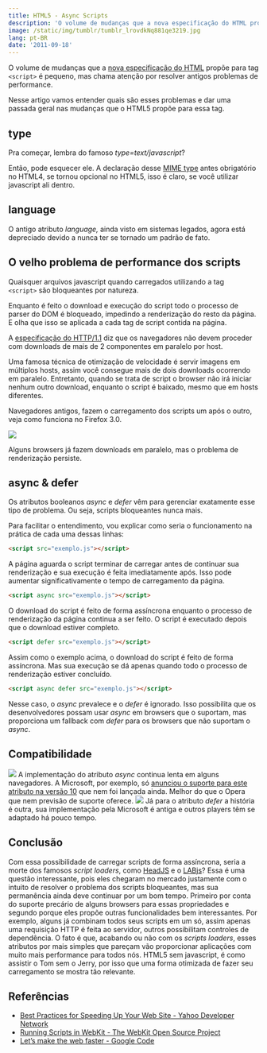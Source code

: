 ```yaml
---
title: HTML5 - Async Scripts
description: 'O volume de mudanças que a nova especificação do HTML propõe para tag <script> é pequeno, mas chama atenção por resolver antigos problemas de performance. Nesse artigo vamos entender quais são esses problemas e dar uma passada geral nas mudanças que o HTML5 propõe para essa tag.'
image: /static/img/tumblr/tumblr_lrovdkNq881qe3219.jpg
lang: pt-BR
date: '2011-09-18'
---
```


<!-- <p class="demo-download"><a href="http://labs.https://joeyclapton.vercel.app/html5/script" target="_blank"><img class="botao" src="/static/img/tumblr/tumblr_lk325lvHwF1qe3219.png"/></a> <a href="https://github.com/zenorocha/HTML5-Script" target="_blank"><img class="botao" src="/static/img/tumblr/tumblr_lk325u7HMG1qe3219.png"/></a> -->

O volume de mudanças que a [nova especificação do HTML](http://www.w3.org/TR/html5/scripting-1.html#attr-script-async) propõe para tag `<script>` é pequeno, mas chama atenção por resolver antigos problemas de performance.

Nesse artigo vamos entender quais são esses problemas e dar uma passada geral nas mudanças que o HTML5 propõe para essa tag.

<!--more-->

## type

Pra começar, lembra do famoso _type=text/javascript_?

Então, pode esquecer ele. A declaração desse [MIME type](http://pt.wikipedia.org/wiki/MIME) antes obrigatório no HTML4, se tornou opcional no HTML5, isso é claro, se você utilizar javascript ali dentro.

## language

O antigo atributo _language,_ ainda visto em sistemas legados, agora está depreciado devido a nunca ter se tornado um padrão de fato.

## O velho problema de performance dos scripts

Quaisquer arquivos javascript quando carregados utilizando a tag `<script>` são bloqueantes por natureza.

Enquanto é feito o download e execução do script todo o processo de parser do DOM é bloqueado, impedindo a renderização do resto da página. E olha que isso se aplicada a cada tag de script contida na página.

A [especificação do HTTP/1.1](http://www.w3.org/Protocols/rfc2616/rfc2616-sec8.html#sec8.1.4) diz que os navegadores não devem proceder com downloads de mais de 2 componentes em paralelo por host.

Uma famosa técnica de otimização de velocidade é servir imagens em múltiplos hosts, assim você consegue mais de dois downloads ocorrendo em paralelo. Entretanto, quando se trata de script o browser não irá iniciar nenhum outro download, enquanto o script é baixado, mesmo que em hosts diferentes.

Navegadores antigos, fazem o carregamento dos scripts um após o outro, veja como funciona no Firefox 3.0.

![](/static/img/tumblr/tumblr_lrq5znRVSb1qe3219.gif)

Alguns browsers já fazem downloads em paralelo, mas o problema de renderização persiste.

## async & defer

Os atributos booleanos _async_ e _defer_ vêm para gerenciar exatamente esse tipo de problema. Ou seja, scripts bloqueantes nunca mais.

Para facilitar o entendimento, vou explicar como seria o funcionamento na prática de cada uma dessas linhas:

```html
<script src="exemplo.js"></script>
```

A página aguarda o script terminar de carregar antes de continuar sua renderização e sua execução é feita imediatamente após. Isso pode aumentar significativamente o tempo de carregamento da página.

```html
<script async src="exemplo.js"></script>
```

O download do script é feito de forma assíncrona enquanto o processo de renderização da página continua a ser feito. O script é executado depois que o download estiver completo.

```html
<script defer src="exemplo.js"></script>
```

Assim como o exemplo acima, o download do script é feito de forma assíncrona. Mas sua execução se dá apenas quando todo o processo de renderização estiver concluído.

```html
<script async defer src="exemplo.js"></script>
```

Nesse caso, o *async* prevalece e o *defer* é ignorado. Isso possibilita que os desenvolvedores possam usar _async_ em browsers que o suportam, mas proporciona um fallback com _defer_ para os browsers que não suportam o _async_.

## Compatibilidade

[![](/static/img/tumblr/tumblr_lroul8WafP1qe3219.jpg)](http://caniuse.com/script-async) A implementação do atributo _async_ continua lenta em alguns navegadores. A Microsoft, por exemplo, só [anunciou o suporte para este atributo na versão 10](http://msdn.microsoft.com/en-us/ie/hh272905) que nem foi lançada ainda. Melhor do que o Opera que nem previsão de suporte oferece. [![](/static/img/tumblr/tumblr_lroundIovj1qe3219.jpg)](http://caniuse.com/script-defer) Já para o atributo _defer_ a história é outra, sua implementação pela Microsoft é antiga e outros players têm se adaptado há pouco tempo.

## Conclusão

Com essa possibilidade de carregar scripts de forma assíncrona, seria a morte dos famosos _script loaders_, como [HeadJS](http://headjs.com/) e o [LABjs](http://labjs.com/)? Essa é uma questão interessante, pois eles chegaram no mercado justamente com o intuito de resolver o problema dos scripts bloqueantes, mas sua permanência ainda deve continuar por um bom tempo. Primeiro por conta do suporte precário de alguns browsers para essas propriedades e segundo porque eles propõe outras funcionalidades bem interessantes. Por exemplo, alguns já combinam todos seus scripts em um só, assim apenas uma requisição HTTP é feita ao servidor, outros possibilitam controles de dependência. O fato é que, acabando ou não com os _scripts loaders_, esses atributos por mais simples que pareçam vão proporcionar aplicações com muito mais performance para todos nós. HTML5 sem javascript, é como assistir o Tom sem o Jerry, por isso que uma forma otimizada de fazer seu carregamento se mostra tão relevante.

## Referências

- [Best Practices for Speeding Up Your Web Site - Yahoo Developer Network](http://developer.yahoo.com/performance/rules.html)
- [Running Scripts in WebKit - The WebKit Open Source Project](http://www.webkit.org/blog/1395/running-scripts-in-webkit/)
- [Let’s make the web faster - Google Code](http://code.google.com/intl/en/speed/index.html)
